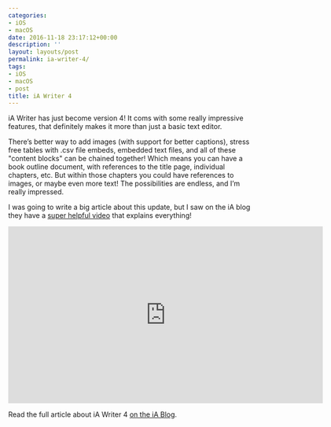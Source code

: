```yaml
---
categories:
- iOS
- macOS
date: 2016-11-18 23:17:12+00:00
description: ''
layout: layouts/post
permalink: ia-writer-4/
tags:
- iOS
- macOS
- post
title: iA Writer 4
---
```


<div class="kg-card-markdown">
<p>iA Writer has just become version 4! It coms with some really impressive features, that definitely makes it more than just a basic text editor.</p>
<p>There&#8217;s better way to add images (with support for better captions), stress free tables with .csv file embeds, embedded text files, and all of these &quot;content blocks&quot; can be chained together! Which means you can have a book outline document, with references to the title page, individual chapters, etc. But within those chapters you could have references to images, or maybe even more text! The possibilities are endless, and I&#8217;m really impressed.</p>
<p>I was going to write a big article about this update, but I saw on the iA blog they have a <a href="">super helpful video</a> that explains everything!</p>
<div class="video-container">
<iframe src="https://player.vimeo.com/video/191969564?title=0&#038;byline=0&#038;portrait=0" width="640" height="360" frameborder="0" webkitallowfullscreen mozallowfullscreen allowfullscreen></iframe>
</div>
<p>Read the full article about iA Writer 4 <a href="https://ia.net/writer/updates/ia-writer-4">on the iA Blog</a>.</p>
</div>